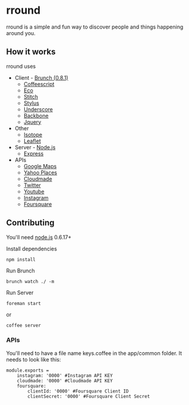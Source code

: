 # rround

rround is a simple and fun way to discover people and things happening around you.

## How it works

rround uses 

* Client - [Brunch (0.8.1)](http://brunch.io)
	* [Coffeescript](https://github.com/jashkenas/coffee-script)
	* [Eco](https://github.com/sstephenson/eco)
	* [Stitch](https://github.com/sstephenson/stitch)
	* [Stylus](https://github.com/learnboost/stylus)
	* [Underscore](https://github.com/documentcloud/underscore)
	* [Backbone](https://github.com/documentcloud/backbone)
	* [Jquery](https://github.com/jquery/jquery)
* Other
	* [Isotope](https://github.com/desandro/isotope)
	* [Leaflet](https://github.com/CloudMade/Leaflet)
* Server - [Node.js](http://nodejs.org/)
	* [Express](https://github.com/visionmedia/express)
* APIs
	* [Google Maps](https://developers.google.com/maps/)
	* [Yahoo Places](http://developer.yahoo.com/geo/placefinder/)
	* [Cloudmade](http://developers.cloudmade.com/projects/show/web-maps-studio)
	* [Twitter](https://dev.twitter.com/)
	* [Youtube](https://developers.google.com/youtube/)
	* [Instagram](http://instagram.com/developer/)
	* [Foursquare](https://developer.foursquare.com/)
	

## Contributing
You'll need [node.js](http://nodejs.org/) 0.6.17+

Install dependencies

	npm install
	
Run Brunch

	brunch watch ./ -m
	
Run Server

	foreman start
	
or

	coffee server

### APIs
You'll need to have a file name keys.coffee in the app/common folder. It needs to look like this:

	module.exports =
	    instagram: '0000' #Instagram API KEY
	    cloudmade: '0000' #Cloudmade API KEY
	    foursquare:
	        clientId: '0000' #Foursquare Client ID
	        clientSecret: '0000' #Foursquare Client Secret
